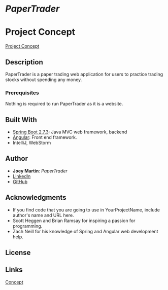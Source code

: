 # *PaperTrader*

# Project Concept

[Project Concept](concept.md)

## Description

PaperTrader is a paper trading web application for users to practice trading stocks without spending any money. 

### Prerequisites

Nothing is required to run PaperTrader as it is a website.

## Built With

- [Spring Boot 2.7.3](https://spring.io): Java MVC web framework, backend
- [Angular](https://angular.io): Front end framework.
- IntelliJ, WebStorm

## Author

- **Joey Martin**: *PaperTrader* 
- [LinkedIn](www.linkedin.com/in/joey-martin-8727641a1) 
- [GitHub](https://github.com/martinj2-dot)

## Acknowledgments

- If you find code that you are going to use in YourProjectName, include author's name and URL here.
- Scott Heggen and Brian Ramsay for inspiring a passion for programming.
- Zach Neill for his knowledge of Spring and Angular web development help.

## License 

## Links

[Concept](concept.md)
